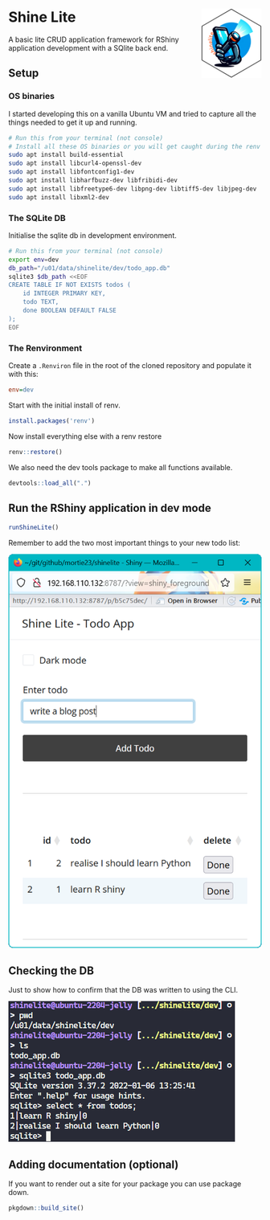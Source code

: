 # Shine Lite <a href=""><img src="man/img/logo.png" align="right" height="138" /></a>

<!-- badges: start -->

<!-- badges: end -->

A basic lite CRUD application framework for RShiny application development with a SQlite back end.

## Setup

### OS binaries

I started developing this on a vanilla Ubuntu VM and tried to capture all the things needed to get it up and running.

```sh
# Run this from your terminal (not console)
# Install all these OS binaries or you will get caught during the renv restore
sudo apt install build-essential
sudo apt install libcurl4-openssl-dev
sudo apt install libfontconfig1-dev
sudo apt install libharfbuzz-dev libfribidi-dev
sudo apt install libfreetype6-dev libpng-dev libtiff5-dev libjpeg-dev
sudo apt install libxml2-dev
```

### The SQLite DB

Initialise the sqlite db in development environment.

```sh
# Run this from your terminal (not console)
export env=dev
db_path="/u01/data/shinelite/dev/todo_app.db"
sqlite3 $db_path <<EOF
CREATE TABLE IF NOT EXISTS todos (
    id INTEGER PRIMARY KEY,
    todo TEXT,
    done BOOLEAN DEFAULT FALSE
);
EOF
```

### The Renvironment

Create a `.Renviron` file in the root of the cloned repository and populate it with this:

```ini
env=dev
```

Start with the initial install of renv.

```R
install.packages('renv')
```

Now install everything else with a renv restore

```R
renv::restore()
```

We also need the dev tools package to make all functions available.

```R
devtools::load_all(".")
```

## Run the RShiny application in dev mode

```R
runShineLite()
```

Remember to add the two most important things to your new todo list:

![](man/img/shinelite-app.png)

## Checking the DB

Just to show how to confirm that the DB was written to using the CLI.

![](man/img/shinelite-sqlite.png)

## Adding documentation (optional)

If you want to render out a site for your package you can use package down.

```R
pkgdown::build_site()
```
